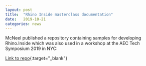 ```yaml
---
layout: post
title:  "Rhino Inside masterclass documentation"
date:   2019-10-21
categories: news
---
```


McNeel published a repository containing samples for developing Rhino.Inside which was also used in a workshop at the AEC Tech Symposium 2019 in NYC: 

[Link to repo](https://github.com/mcneel/Rhino.Inside-Workshop){:target="_blank"}